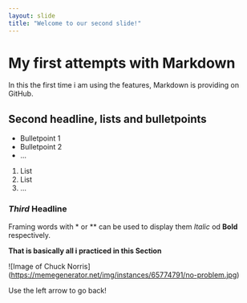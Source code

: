 ```yaml
---
layout: slide
title: "Welcome to our second slide!"
---
```

# My first attempts with Markdown
In this the first time i am using the features,
Markdown is providing on GitHub.

## Second headline, lists and bulletpoints
* Bulletpoint 1
* Bulletpoint 2
* ...

1. List
2. List
3. ...

### *Third* **Headline**
Framing words with * or ** can be used to display them *Italic* od **Bold** respectively.

**That is basically all i practiced in this Section**

![Image of Chuck Norris]
(https://memegenerator.net/img/instances/65774791/no-problem.jpg)

Use the left arrow to go back!

